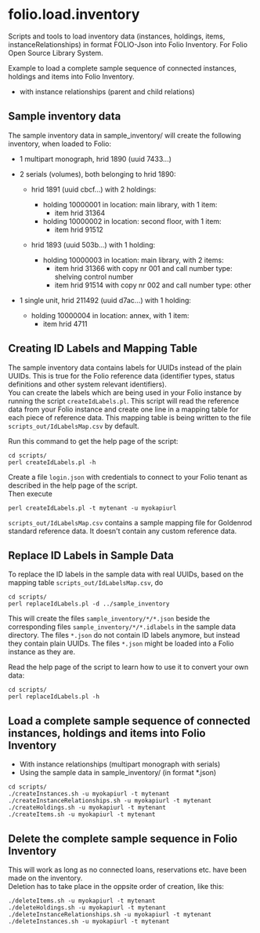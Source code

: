 # folio.load.inventory
Scripts and tools to load inventory data (instances, holdings, items, instanceRelationships) in format FOLIO-Json into Folio Inventory. For Folio Open Source Library System.

Example to load a complete sample sequence of connected instances, holdings and items into Folio Inventory.
- with instance relationships (parent and child relations)

## Sample inventory data
The sample inventory data in sample_inventory/ will create the following inventory, when loaded to Folio:

- 1 multipart monograph, hrid 1890 (uuid 7433...)

- 2 serials (volumes), both belonging to hrid 1890:
  - hrid 1891 (uuid cbcf...) with 2 holdings:
    - holding 10000001 in location: main library, with 1 item:
      - item hrid 31364
    - holding 10000002 in location: second floor, with 1 item:
      - item hrid 91512

  - hrid 1893 (uuid 503b...) with 1 holding:
    - holding 10000003 in location: main library, with 2 items:
      - item hrid 31366 with copy nr 001 and call number type: shelving control number
      - item hrid 91514 with copy nr 002 and call number type: other


- 1 single unit, hrid 211492 (uuid d7ac...) with 1 holding:
  - holding 10000004 in location: annex, with 1 item:
    - item hrid 4711
    
## Creating ID Labels and Mapping Table
The sample inventory data contains labels for UUIDs instead of the plain UUIDs. This is true for the Folio reference data (identifier types, status definitions and other system relevant identifiers).  
You can create the labels which are being used in your Folio instance by running the script `createIdLabels.pl`. This script will read the reference data from your Folio instance and create one line in a mapping table for each piece of reference data. This mapping table is being written to the file `scripts_out/IdLabelsMap.csv` by default.  

Run this command to get the help page of the script:
```
cd scripts/
perl createIdLabels.pl -h
```
Create a file `login.json` with credentials to connect to your Folio tenant as described in the help page of the script.  
Then execute
``` 
perl createIdLabels.pl -t mytenant -u myokapiurl
```

`scripts_out/IdLabelsMap.csv` contains a sample mapping file for Goldenrod standard reference data. It doesn't contain any custom reference data.

## Replace ID Labels in Sample Data
To replace the ID labels in the sample data with real UUIDs, based on the mapping table `scripts_out/IdLabelsMap.csv`, do
```
cd scripts/
perl replaceIdLabels.pl -d ../sample_inventory
```
This will create the files `sample_inventory/*/*.json` beside the corresponding files `sample_inventory/*/*.idlabels` in the sample data directory. The files `*.json` do not contain ID labels anymore, but instead they contain plain UUIDs. The files `*.json` might be loaded into a Folio instance as they are.

Read the help page of the script to learn how to use it to convert your own data:
```
cd scripts/
perl replaceIdLabels.pl -h
```

## Load a complete sample sequence of connected instances, holdings and items into Folio Inventory

- With instance relationships (multipart monograph with serials)
- Using the sample data in sample_inventory/ (in format *.json)

```
cd scripts/
./createInstances.sh -u myokapiurl -t mytenant
./createInstanceRelationships.sh -u myokapiurl -t mytenant
./createHoldings.sh -u myokapiurl -t mytenant
./createItems.sh -u myokapiurl -t mytenant
```

## Delete the complete sample sequence in Folio Inventory

This will work as long as no connected loans, reservations etc. have been made on the inventory.  
Deletion has to take place in the oppsite order of creation, like this:  

```
./deleteItems.sh -u myokapiurl -t mytenant
./deleteHoldings.sh -u myokapiurl -t mytenant
./deleteInstanceRelationships.sh -u myokapiurl -t mytenant
./deleteInstances.sh -u myokapiurl -t mytenant
```
